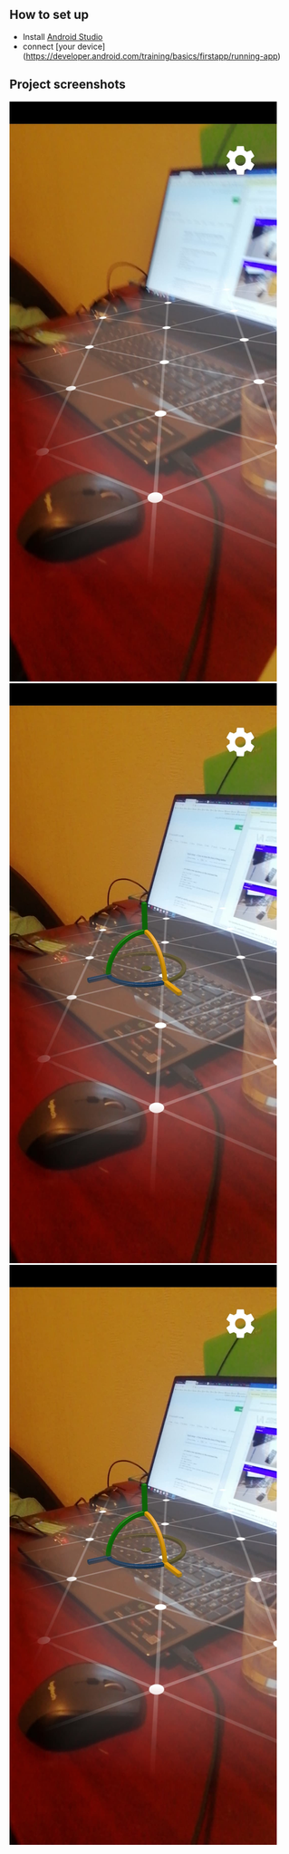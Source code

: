 
## How to set up ##


* Install [Android Studio](https://developer.android.com/studio)
* connect [your device] (https://developer.android.com/training/basics/firstapp/running-app)



## Project screenshots


![Windows environments](/proof_ar_1.jpg)
![Windows environments](/proof_ar_2.jpg)
![Windows environments](/proof_ar_2.jpg)
